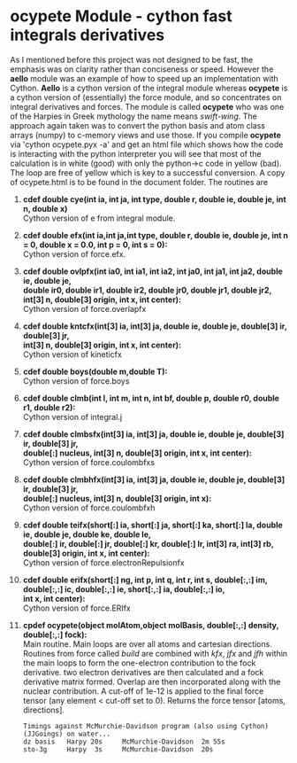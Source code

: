 # ocypete Module - cython fast integrals derivatives

As I mentioned before this project was not designed to be fast, the emphasis was on clarity rather than conciseness or speed. However the **aello** module was an example of how to speed up an implementation with Cython. **Aello** is a cython version of the integral module whereas **ocypete** is a cython version of (essentially) the force module, and so concentrates on integral derivatives and forces. The module is called **ocypete** who was one of the Harpies in Greek mythology the name means *swift-wing*. The approach again taken was to convert the python basis and atom class arrays (numpy) to c-memory views and use those.  If you compile **ocypete** via	'cython ocypete.pyx -a' and get an html file which shows how the code is interacting with the python interpreter you will see that most of the calculation is in white (good) with only the python->c code in yellow (bad). The loop are free of yellow which is key to a successful conversion. A copy of ocypete.html is to be found in the document folder. The routines are

1.	**cdef double cye(int ia, int ja, int type, double r, double ie, double je, int n, double x)**\
	  Cython version of e from integral module.

2.	**cdef double efx(int ia,int ja,int type, double r, double ie, double je, int n = 0, double x = 0.0, int p = 0, int s = 0):**\
	  Cython version  of force.efx.

3. 	**cdef double ovlpfx(int ia0, int ia1, int ia2, int ja0, int ja1, int ja2, double ie, double je, \
                   double ir0, double ir1, double ir2, double jr0, double jr1, double jr2, int[3] n, double[3] origin, int x, int center):**\
    Cython version of force.overlapfx

4.	**cdef double kntcfx(int[3] ia, int[3] ja, double ie, double je, double[3] ir, double[3] jr, \
               int[3] n, double[3] origin, int x, int center):**\
    Cython version of kineticfx

5.	**cdef double boys(double m,double T):**\
    Cython version of force.boys

6.	**cdef double clmb(int l, int m, int n, int bf, double p, double r0, double r1, double r2):**\
    Cython version of integral.j

7.	**cdef double clmbsfx(int[3] ia, int[3] ja, double ie, double je, double[3] ir, double[3] jr, \
               double[:] nucleus, int[3] n, double[3] origin, int x, int center):**\
    Cython version of force.coulombfxs

8.	**cdef double clmbhfx(int[3] ia, int[3] ja, double ie, double je, double[3] ir, double[3] jr, \
               double[:] nucleus, int[3] n, double[3] origin, int x):**\
    Cython version of force.coulombfxh

9.	**cdef double teifx(short[:] ia, short[:] ja, short[:] ka, short[:] la, double ie, double je, double ke, double le, \
	              double[:] ir, double[:] jr, double[:] kr, double[:] lr, int[3] ra, int[3] rb, double[3] origin, int x, int center):**\
	Cython version of force.electronRepulsionfx

10.	**cdef double erifx(short[:] ng, int p, int q, int r, int s, double[:,:] im, double[:,:] ic, double[:,:] ie, short[:,:] ia, double[:,:] io, \
	              int x, int center):**\
	Cython version of force.ERIfx

11.	**cpdef ocypete(object molAtom,object molBasis, double[:,:] density, double[:,:] fock):**\
	Main routine. Main loops are over all atoms and cartesian directions. Routines from force called *build* are combined with *kfx*, *jfx* and *jfh* within the main loops to form the one-electron contribution to the fock derivative. two electron derivatives are then calculated and a fock derivative matrix formed. Overlap are then incorporated along with the nuclear contribution. A cut-off of 1e-12 is applied to the final force tensor (any element < cut-off set to 0). Returns the force tensor \[atoms, directions].

		Timings against McMurchie-Davidson program (also using Cython)(JJGoings) on water...
		dz basis   Harpy 20s     McMurchie-Davidson  2m 55s
		sto-3g     Harpy  3s     McMurchie-Davidson  20s
